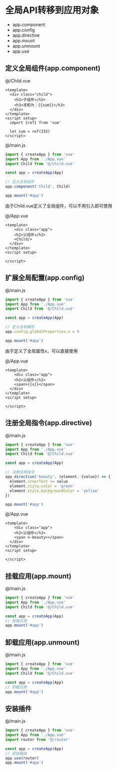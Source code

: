 # 全局API转移到应用对象

* app.component
* app.config
* app.directive
* app.mount
* app.unmount
* app.use



## 定义全局组件(app.component)

@/Child.vue

```vue
<template>
  <div class="child">
    <h2>子组件</h2>
    <h3>求和为：{{sum}}</h3>
  </div>
</template>
<script setup>
  import {ref} from 'vue'
  
  let sum = ref(333)
</script>
```



@/main.js

```javascript
import { createApp } from 'vue'
import App from './App.vue'
import Child from '@/Child.vue'

const app = createApp(App)

// 定义全局组件
app.component('Child', Child)

app.mount('#app')
```



由于Child.vue定义了全局组件，可以不用引入即可使用

@/App.vue

```vue
<template>
	<div class="app">
    <h2>父组件</h2>
    <Child/>
  </div>
</template>
<script setup>
  
</script>
```



## 扩展全局配置(app.config)

@/main.js

```javascript
import { createApp } from 'vue'
import App from './App.vue'
import Child from '@/Child.vue'

const app = createApp(App)

// 定义全局属性
app.config.globalProperties.x = 9

app.mount('#app')
```



由于定义了全局属性x，可以直接使用

@/App.vue

```vue
<template>
	<div class="app">
    <h2>父组件</h2>
    <span>{{x}}</span>
  </div>
</template>
<script setup>
  
</script>
```



## 注册全局指令(app.directive)

@/main.js

```javascript
import { createApp } from 'vue'
import App from './App.vue'
import Child from '@/Child.vue'

const app = createApp(App)

// 注册全局指令
app.directive('beauty', (element, {value}) => {
  element.innerText += value
  element.style.color = 'green'
  element.style.backgroundColor = 'yellow'
})

app.mount('#app')
```



@/App.vue

```vue
<template>
	<div class="app">
    <h2>父组件</h2>
    <span v-beauty></span>
  </div>
</template>
<script setup>
  
</script>
```



## 挂载应用(app.mount)

@/main.js

```javascript
import { createApp } from 'vue'
import App from './App.vue'
import Child from '@/Child.vue'

const app = createApp(App)
// 挂载应用
app.mount('#app')
```



## 卸载应用(app.unmount)

@/main.js

```javascript
import { createApp } from 'vue'
import App from './App.vue'
import Child from '@/Child.vue'

const app = createApp(App)
// 卸载应用
app.mount('#app')
```



## 安装插件

@/main.js

```javascript
import { createApp } from 'vue'
import App from './App.vue'
import router from '@/router'

const app = createApp(App)
// 安装路由
app.use(router)
app.mount('#app')
```

